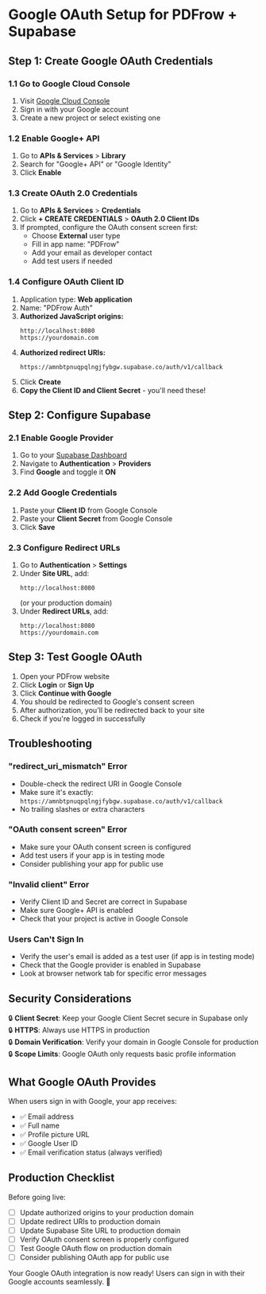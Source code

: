 # Google OAuth Setup for PDFrow + Supabase

## Step 1: Create Google OAuth Credentials

### 1.1 Go to Google Cloud Console
1. Visit [Google Cloud Console](https://console.cloud.google.com/)
2. Sign in with your Google account
3. Create a new project or select existing one

### 1.2 Enable Google+ API
1. Go to **APIs & Services** > **Library**
2. Search for "Google+ API" or "Google Identity"
3. Click **Enable**

### 1.3 Create OAuth 2.0 Credentials
1. Go to **APIs & Services** > **Credentials**
2. Click **+ CREATE CREDENTIALS** > **OAuth 2.0 Client IDs**
3. If prompted, configure the OAuth consent screen first:
   - Choose **External** user type
   - Fill in app name: "PDFrow"
   - Add your email as developer contact
   - Add test users if needed

### 1.4 Configure OAuth Client ID
1. Application type: **Web application**
2. Name: "PDFrow Auth"
3. **Authorized JavaScript origins:**
   ```
   http://localhost:8080
   https://yourdomain.com
   ```
4. **Authorized redirect URIs:**
   ```
   https://amnbtpnuqpqlngjfybgw.supabase.co/auth/v1/callback
   ```
5. Click **Create**
6. **Copy the Client ID and Client Secret** - you'll need these!

## Step 2: Configure Supabase

### 2.1 Enable Google Provider
1. Go to your [Supabase Dashboard](https://supabase.com/dashboard/project/amnbtpnuqpqlngjfybgw)
2. Navigate to **Authentication** > **Providers**
3. Find **Google** and toggle it **ON**

### 2.2 Add Google Credentials
1. Paste your **Client ID** from Google Console
2. Paste your **Client Secret** from Google Console
3. Click **Save**

### 2.3 Configure Redirect URLs
1. Go to **Authentication** > **Settings**
2. Under **Site URL**, add:
   ```
   http://localhost:8080
   ```
   (or your production domain)
3. Under **Redirect URLs**, add:
   ```
   http://localhost:8080
   https://yourdomain.com
   ```

## Step 3: Test Google OAuth

1. Open your PDFrow website
2. Click **Login** or **Sign Up**
3. Click **Continue with Google**
4. You should be redirected to Google's consent screen
5. After authorization, you'll be redirected back to your site
6. Check if you're logged in successfully

## Troubleshooting

### "redirect_uri_mismatch" Error
- Double-check the redirect URI in Google Console
- Make sure it's exactly: `https://amnbtpnuqpqlngjfybgw.supabase.co/auth/v1/callback`
- No trailing slashes or extra characters

### "OAuth consent screen" Error
- Make sure your OAuth consent screen is configured
- Add test users if your app is in testing mode
- Consider publishing your app for public use

### "Invalid client" Error
- Verify Client ID and Secret are correct in Supabase
- Make sure Google+ API is enabled
- Check that your project is active in Google Console

### Users Can't Sign In
- Verify the user's email is added as a test user (if app is in testing mode)
- Check that the Google provider is enabled in Supabase
- Look at browser network tab for specific error messages

## Security Considerations

🔒 **Client Secret**: Keep your Google Client Secret secure in Supabase only  
🔒 **HTTPS**: Always use HTTPS in production  
🔒 **Domain Verification**: Verify your domain in Google Console for production  
🔒 **Scope Limits**: Google OAuth only requests basic profile information  

## What Google OAuth Provides

When users sign in with Google, your app receives:
- ✅ Email address
- ✅ Full name
- ✅ Profile picture URL
- ✅ Google User ID
- ✅ Email verification status (always verified)

## Production Checklist

Before going live:
- [ ] Update authorized origins to your production domain
- [ ] Update redirect URIs to production domain
- [ ] Update Supabase Site URL to production domain
- [ ] Verify OAuth consent screen is properly configured
- [ ] Test Google OAuth flow on production domain
- [ ] Consider publishing OAuth app for public use

Your Google OAuth integration is now ready! Users can sign in with their Google accounts seamlessly. 🚀